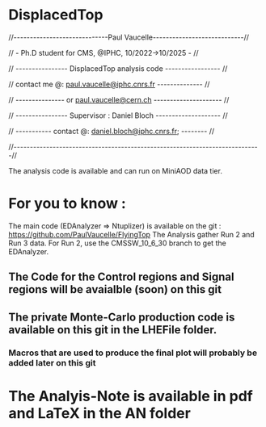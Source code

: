 # DisplacedTop
//-----------------------------Paul Vaucelle----------------------------//

//   -  Ph.D student for CMS, @IPHC, 10/2022->10/2025    -   //

//   ----------------           DisplacedTop analysis code      -----------------           //

// contact me @: paul.vaucelle@iphc.cnrs.fr -------------- //

// --------------- or paul.vaucelle@cern.ch      ---------------------      //

// ---------------- Supervisor : Daniel Bloch  --------------------   //

// ----------- contact @: <daniel.bloch@iphc.cnrs.fr>; -------- //

//----------------------------------------------------------------------------//

The analysis code is available and can run on MiniAOD data tier.

# For you to know :
The main code (EDAnalyzer => Ntuplizer) is available on the git : https://github.com/PaulVaucelle/FlyingTop
The Analysis gather Run 2 and Run 3 data. For Run 2, use the CMSSW_10_6_30 branch to get the EDAnalyzer.
## The Code for the Control regions and Signal regions will be avaialble (soon) on this git
## The private Monte-Carlo production code is available on this git in the LHEFile folder.
### Macros that are used to produce the final plot will probably be added later on this git
# The Analyis-Note is available in pdf and LaTeX in the AN folder
